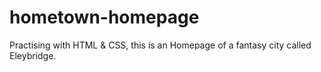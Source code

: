 # hometown-homepage
Practising with HTML &amp; CSS, this is an Homepage of a fantasy city called Eleybridge.

